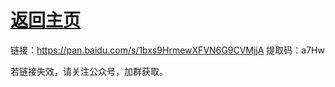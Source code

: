 # [返回主页](https://github.com/yisainan/web-interview/blob/master/README.md)

链接：https://pan.baidu.com/s/1bxs9HrmewXFVN6G9CVMjjA 提取码：a7Hw 

若链接失效，请关注公众号，加群获取。